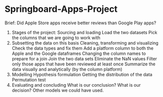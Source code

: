 # Springboard-Apps-Project
Brief: Did Apple Store apps receive better reviews than Google Play apps?
1. Stages of the project: 
  Sourcing and loading
  Load the two datasets
  Pick the columns that we are going to work with
2. Subsetting the data on this basis
  Cleaning, transforming and visualizing
  Check the data types and fix them
  Add a platform column to both the Apple and the Google dataframes
  Changing the column names to prepare for a join
  Join the two data sets
  Eliminate the NaN values
  Filter only those apps that have been reviewed at least once
  Summarize the data visually and analytically (by the column platform)
3. Modelling
  Hypothesis formulation
  Getting the distribution of the data
  Permutation test
4. Evaluating and concluding
  What is our conclusion?
  What is our decision?
  Other models we could have used.
